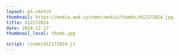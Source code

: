 ```yaml
---
layout: p5-sketch
thumbnail: https://media.awd.systems/media/thumbs/d12172024.jpg
title: d12172024
date: 2024-12-17
thumbnail_local: thumb.jpg

script: /code/d12172024.js
---
```


